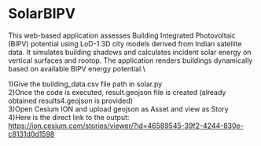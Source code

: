 # SolarBIPV
This web-based application assesses Building Integrated Photovoltaic (BIPV) potential using LoD-1 3D city models derived from Indian satellite data. It simulates building shadows and calculates incident solar energy on vertical surfaces and rootop. The application renders buildings dynamically based on available BIPV energy potential.\

1)Give the building_data.csv file path in solar.py\
2)Once the code is executed, result.geojson file is created (already obtained results4.geojson is provided)\
3)Open Cesium ION and upload geojson as Asset and view as Story\
4)Here is the direct link to the output:\
https://ion.cesium.com/stories/viewer/?id=46589545-39f2-4244-830e-c8131d0d1598
